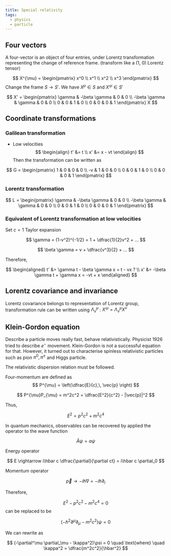 ```yaml
---
title: Special relativity
tags:
  - physics
  - particle
---
```


## Four vectors
A four-vector is an object of four entries, under Lorentz transformation representing the change of reference frame. (transform like a (1, 0) Lorentz tensor)

$$
X^{\mu} = \begin{pmatrix} x^0 \\ x^1 \\ x^2 \\ x^3 \end{pmatrix}
$$
Change the frame $S \rightarrow S'$. We have $X^{\mu} \in S$ and $X'^{\mu} \in S'$ 

$$
X' = \begin{pmatrix} 
\gamma & -\beta \gamma & 0 & 0 \\
-\beta \gamma & \gamma & 0 & 0 \\
0 & 0 & 1 & 0 \\
0 & 0 & 0 & 1 
\end{pmatrix} X 
$$

## Coordinate transformations
### Galilean transformation
- Low velocities
$$
\begin{align}
t' &= t \\
x' &= x - vt
\end{align}
$$
Then the transformation can be written as

$$
G = \begin{pmatrix} 
1 & 0 & 0 & 0 \\
-v & 1 & 0 & 0 \\
0 & 0 & 1 & 0 \\
0 & 0 & 0 & 1 
\end{pmatrix}
$$
### Lorentz transformation

$$
L = \begin{pmatrix} 
\gamma & -\beta \gamma & 0 & 0 \\
-\beta \gamma & \gamma & 0 & 0 \\
0 & 0 & 1 & 0 \\
0 & 0 & 0 & 1 
\end{pmatrix}
$$
### Equivalent of Lorentz transformation at low velocities

Set $c=1$ 
Taylor expansion

$$
\gamma = (1-v^2)^{-1/2} = 1 + \dfrac{1}{2}v^2 + ...
$$

$$
\beta \gamma = v + \dfrac{v^3}{2} + ...
$$

Therefore,

$$
\begin{aligned}
t' &= \gamma t - \beta \gamma x = t - vx ? \\
x' &= -\beta \gamma t + \gamma x = -vt + x
\end{aligned} 
$$

## Lorentz covariance and invariance
Lorentz covariance belongs to representation of Lorentz group, transformation rule can be written using $\Lambda_\nu^\mu$ : $X'^\mu = \Lambda^{\mu}_\nu X^{\nu}$ 


## Klein-Gordon equation

Describe a particle moves really fast, behave relativistically. Physicist 1926 tried to describe $e^-$ movement. Klein-Gordon is not a successful equation for that. However, it turned out to characterise spinless relativistic particles such as pion $\pi^0,\, \pi^{\pm}$ and Higgs particle.

The relativistic dispersion relation must be followed. 

Four-momentum are defined as
$$
P^{\mu} = \left(\dfrac{E}{c},\, \vec{p} \right)
$$

$$
P^{\mu}P_{\mu} = m^2c^2 = \dfrac{E^2}{c^2} - |\vec{p}|^2
$$

Thus, 

$$
E^2 = p^2c^2 +m^2c^4
$$

In quantum mechanics, observables can be recovered by applied the operator to the wave function

$$
\hat A \psi = a\psi
$$

Energy operator

$$
E \rightarrow i\hbar c \dfrac{\partial}{\partial ct} = i\hbar c \partial_0
$$

Momentum operator

$$
\vec{p} \rightarrow -i\hbar \nabla = -i\hbar \partial_i
$$

Therefore,

$$
E^2 - p^2c^2 - m^2c^4 = 0
$$
can be replaced to be

$$
(-\hbar^2 \partial^{\mu}\partial_{\mu} - m^2 c^2)\psi = 0
$$

We can rewrite as

$$
(-\partial^\mu \partial_\mu - \kappa^2)\psi = 0 \quad \text{where} \quad \kappa^2 = \dfrac{m^2c^2}{\hbar^2}
$$
